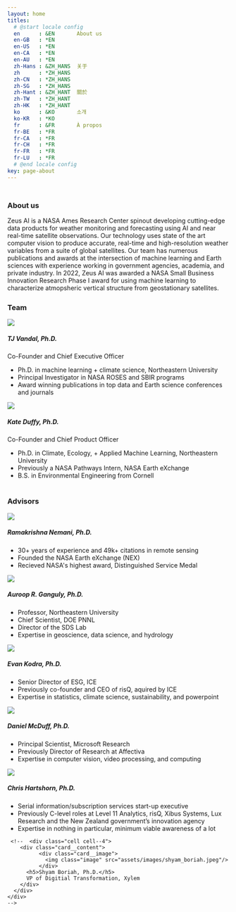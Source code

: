 ```yaml
---
layout: home
titles:
  # @start locale config
  en      : &EN       About us
  en-GB   : *EN
  en-US   : *EN
  en-CA   : *EN
  en-AU   : *EN
  zh-Hans : &ZH_HANS  关于
  zh      : *ZH_HANS
  zh-CN   : *ZH_HANS
  zh-SG   : *ZH_HANS
  zh-Hant : &ZH_HANT  關於
  zh-TW   : *ZH_HANT
  zh-HK   : *ZH_HANT
  ko      : &KO       소개
  ko-KR   : *KO
  fr      : &FR       À propos
  fr-BE   : *FR
  fr-CA   : *FR
  fr-CH   : *FR
  fr-FR   : *FR
  fr-LU   : *FR
  # @end locale config
key: page-about
---
```



<div class="hero hero--light">
  <div class="hero__content" style="padding-top: 0.5rem;">
    <h3>About us</h3>
    Zeus AI is a NASA Ames Research Center spinout developing cutting-edge data products for weather monitoring and forecasting using AI and near real-time satellite observations. Our technology uses state of the art computer vision to produce accurate, real-time and high-resolution weather variables from a suite of global satellites. Our team has numerous publications and awards at the intersection of machine learning and Earth sciences with experience working in government agencies, academia, and private industry. In 2022, Zeus AI was awarded a NASA Small Business Innovation Research Phase I award for using machine learning to characterize atmopsheric vertical structure from geostationary satellites.
  </div>
</div>

<div class="hero hero--light">
  <div class="hero__content" style="padding-top: 0.2rem;">
    <h3>Team</h3>
    <div class='grid'>
        <div class="cell cell--4">
          <div class="card__content">
              <a href="https://www.linkedin.com/in/tjvandal/">
                <div class="card__image">
                <img class="image" src="assets/images/Vandal_Photo.jpeg"/>
              </div>
              </a>
            <h5>TJ Vandal, Ph.D.</h5>
            Co-Founder and Chief Executive Officer
			<ul>
        <li>Ph.D. in machine learning + climate science, Northeastern University</li>
				<li>Principal Investigator in NASA ROSES and SBIR programs</li>
				<li>Award winning publications in top data and Earth science conferences and journals</li>
			</ul>
      </div>
        </div>
      <div class="cell cell--4">
        <div class="card__content">
              <a href="https://www.linkedin.com/in/katemduffy">
              <div class="card__image">
                <img class="image" src="assets/images/Kate_Photo.jpeg"/>
              </div>
            </a>
          <h5>Kate Duffy, Ph.D.</h5>
          Co-Founder and Chief Product Officer
			<ul>
        <li>Ph.D. in Climate, Ecology, + Applied Machine Learning, Northeastern University</li>
        <li>Previously a NASA Pathways Intern, NASA Earth eXchange</li>
				<li>B.S. in Environmental Engineering from Cornell</li>
			</ul>
        </div>
      </div>
    </div>
  </div>
</div>


<div class="hero hero--light">
  <div class="hero__content" style="padding-top: 0.2rem;">
    <h3>Advisors</h3>
    <div class='grid'>
        <div class="cell cell--4">
          <div class="card__content">
              <a href="https://www.linkedin.com/in/ramakrishna-nemani-84983b13">
              <div class="card__image">
                <img class="image" src="assets/images/rama_nemani.jpeg"/>
              </div>
            </a>
            <h5>Ramakrishna Nemani, Ph.D.</h5>
			<ul>
				<li>30+ years of experience and 49k+ citations in remote sensing</li>
				<li>Founded the NASA Earth eXchange (NEX)</li>
				<li>Recieved NASA's highest award, Distinguished Service Medal</li> 
			</ul>
          </div>
        </div>
      <div class="cell cell--4">
        <div class="card__content">
              <a href="https://coe.northeastern.edu/people/ganguly-auroop/">
              <div class="card__image">
                <img class="image" src="assets/images/auroop_ganguly.jpeg"/>
              </div>
            </a>
          <h5>Auroop R. Ganguly, Ph.D.</h5>
			<ul>
			  <li>Professor, Northeastern University</li>
			  <li>Chief Scientist, DOE PNNL</li>
			  <li>Director of the SDS Lab</li>
			  <li>Expertise in geoscience, data science, and hydrology</li>
			</ul>
        </div>
      </div>
      <div class="cell cell--4">
        <div class="card__content">
              <a href="https://www.linkedin.com/in/evan-kodra-43bb0023">
              <div class="card__image">
                <img class="image" src="assets/images/evan_kodra.jpeg"/>
              </div>
            </a>
          <h5>Evan Kodra, Ph.D.</h5>
			<ul>
				<li>Senior Director of ESG, ICE</li>
				<li>Previously co-founder and CEO of risQ, aquired by ICE</li>
				<li>Expertise in statistics, climate science, sustainability, and powerpoint</li>
			</ul>
        </div>
      </div>
      <div class="cell cell--4">
        <div class="card__content">
              <a href="https://www.linkedin.com/in/daniel-mcduff-19968051">
              <div class="card__image">
                <img class="image" src="assets/images/Dan_McDuff.png"/>
              </div>
            </a>
          <h5>Daniel McDuff, Ph.D.</h5>
  			<ul>
  			   <li>Principal Scientist, Microsoft Research</li>
  			   <li>Previously Director of Research at Affectiva</li>
  				<li>Expertise in computer vision, video processing, and computing</li>
  			</ul>
        </div>
      </div>
      <div class="cell cell--4">
        <div class="card__content">
              <a href="https://www.linkedin.com/in/chris-hartshorn-2198523">
              <div class="card__image">
                <img class="image" src="assets/images/chris_hartshorn.jpg"/>
              </div>
            </a>
          <h5>Chris Hartshorn, Ph.D.</h5>
        <ul>
           <li>Serial information/subscription services start-up executive</li>
           <li>Previously C-level roles at Level 11 Analytics, risQ, Xibus Systems, Lux Research and the New Zealand government’s innovation agency</li>
          <li>Expertise in nothing in particular, minimum viable awareness of a lot</li>
        </ul>
        </div>
      </div>

     <!--  <div class="cell cell--4">
        <div class="card__content">
              <div class="card__image">
                <img class="image" src="assets/images/shyam_boriah.jpeg"/>
              </div>
          <h5>Shyam Boriah, Ph.D.</h5>
          VP of Digitial Transformation, Xylem
        </div>
      </div>
    </div>
	-->
  </div>
</div>

